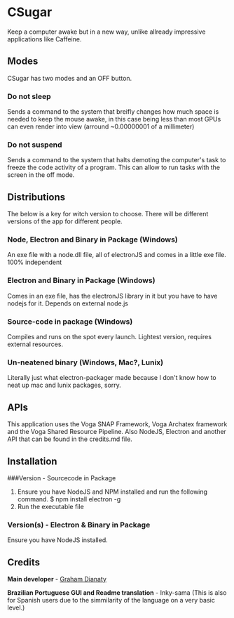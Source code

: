CSugar
==
Keep a computer awake but in a new way, unlike allready impressive applications like Caffeine.

## Modes
CSugar has two modes and an OFF button.

### Do not sleep
Sends a command to the system that breifly changes how much space is needed to keep the mouse awake, in this case being less than most GPUs can even render into view (arround ~0.00000001 of a millimeter)
### Do not suspend
Sends a command to the system that halts demoting the computer's task to freeze the code activity of a program. This can allow to run tasks with the screen in the off mode.

## Distributions
The below is a key for witch version to choose. There will be different versions of the app for different people.

### Node, Electron and Binary in Package (Windows)
An exe file with a node.dll file, all of electronJS and comes in a little exe file. 100%  independent

### Electron and Binary in Package (Windows)
Comes in an exe file, has the electronJS library in it but you have to have nodejs for it. Depends on external node.js

### Source-code in package (Windows)
Compiles and runs on the spot every launch. Lightest version, requires external resources.

### Un-neatened binary (Windows, Mac?, Lunix)
Literally just what electron-packager made because I don't know how to neat up mac and lunix packages, sorry.

## APIs
This application uses the Voga SNAP Framework, Voga Archatex framework and the Voga Shared Resource Pipeline.
Also NodeJS, Electron and another API that can be found in the credits.md file.


## Installation
###Version - Sourcecode in Package
1. Ensure you have NodeJS and NPM installed and run the following command.
       $ npm install electron -g 
2. Run the executable file

### Version(s) - Electron & Binary in Package
Ensure you have NodeJS installed.


## Credits
**Main developer** - [Graham Dianaty](http://about.me/grahamdianaty)

**Brazilian Portuguese GUI and Readme translation** - Inky-sama
(This is also for Spanish users due to the simmilarity of the language on a very basic level.)
 
